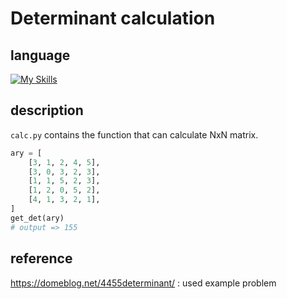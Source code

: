 # Determinant calculation

## language

[![My Skills](https://skillicons.dev/icons?i=python)](https://skillicons.dev)

## description

`calc.py` contains the function that can calculate NxN matrix.

```python
ary = [
    [3, 1, 2, 4, 5],
    [3, 0, 3, 2, 3],
    [1, 1, 5, 2, 3],
    [1, 2, 0, 5, 2],
    [4, 1, 3, 2, 1],
]
get_det(ary)
# output => 155
```

## reference

https://domeblog.net/4455determinant/ : used example problem
